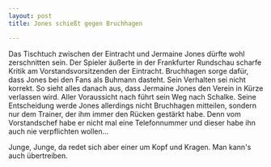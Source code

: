 ```yaml
---
layout: post
title: Jones schießt gegen Bruchhagen

---
```


Das Tischtuch zwischen der Eintracht und Jermaine Jones dürfte wohl zerschnitten sein. Der Spieler äußerte in der Frankfurter Rundschau scharfe Kritik am Vorstandsvorsitzenden der Eintracht. Bruchhagen sorge dafür, dass Jones bei den Fans als Buhmann dasteht. Sein Verhalten sei nicht korrekt. So sieht alles danach aus, dass Jermaine Jones den Verein in Kürze verlassen wird. Aller Voraussicht nach führt sein Weg nach Schalke. Seine Entscheidung werde Jones allerdings nicht Bruchhagen mitteilen, sondern nur dem Trainer, der ihm immer den Rücken gestärkt habe. Denn vom Vorstandschef habe er nicht mal eine Telefonnummer und dieser habe ihn auch nie verpflichten wollen...

Junge, Junge, da redet sich aber einer um Kopf und Kragen. Man kann's auch übertreiben.
